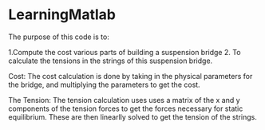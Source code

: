 LearningMatlab
==============
The purpose of this code is to:

1.Compute the cost various parts of building a suspension bridge
2. To calculate the tensions in the strings of this suspension bridge.

Cost:
The cost calculation is done by taking in the physical parameters for the bridge, and multiplying the parameters to get the cost.

The Tension:
The tension calculation uses uses a matrix of the x and y components of the tension forces to get the forces necessary for static equilibrium. These are then linearlly solved to get the tension of the strings.
